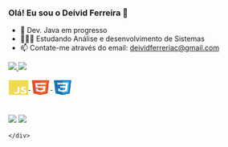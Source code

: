 ### Olá! Eu sou o Deivid Ferreira 👋

- 🔭  Dev. Java em progresso
- 👨🏻‍🎓  Estudando Análise e desenvolvimento de Sistemas
- 📫 Contate-me através do email: deividferreriac@gmail.com

<div>
  <a href="https://github.com/Deividferreirac">
  <img height="180em" src="https://github-readme-stats.vercel.app/api?username=deividferreirac&show_icons=true&theme=dark_all_commits=true&count_private=true"/>
  <img height="180em" src="https://github-readme-stats.vercel.app/api/top-langs/?username=deividferreirac&layout=compact&langs_count=7&theme=dark"/>
</div>
	
<div style="display: inline_block"><br>
  <img align="center" alt="Deivid-Js" height="30" width="40" src="https://raw.githubusercontent.com/devicons/devicon/master/icons/javascript/javascript-plain.svg">
  <img align="center" alt="Deivid-Ht" height="30" width="40" src="https://raw.githubusercontent.com/devicons/devicon/master/icons/html5/html5-original.svg">
  <img align="center" alt="Deivid-CSS" height="30" width="40" src="https://raw.githubusercontent.com/devicons/devicon/master/icons/css3/css3-original.svg">

#
	
 <div>
  <a href="https://www.instagram.com/deividferreirac/" target="_blank"><img src="https://img.shields.io/badge/-Instagram-%230077B5?style=for-the-badge&logo=instagram&logoColor=white" target="_blank"></a>
 	  <a href="https://www.linkedin.com/in/deivid-ferreira-80039a150/" target="_blank"><img src="https://img.shields.io/badge/-LinkedIn-%230077B5?style=for-the-badge&logo=linkedin&logoColor=white" target="_blank"></a>

	</div>

	
